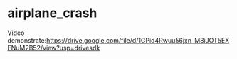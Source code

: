 # airplane_crash
Video demonstrate:https://drive.google.com/file/d/1GPid4Rwuu56jxn_M8iJOT5EXFNuM2B52/view?usp=drivesdk
